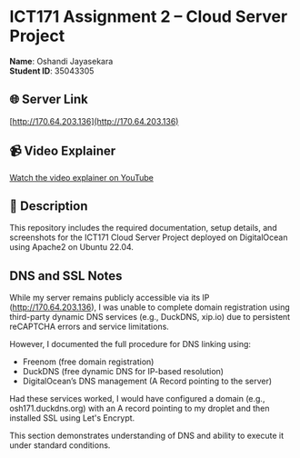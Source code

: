 # ICT171 Assignment 2 – Cloud Server Project

**Name**: Oshandi Jayasekara  
**Student ID**: 35043305  

## 🌐 Server Link
[http://170.64.203.136](http://170.64.203.136)

## 📹 Video Explainer
[Watch the video explainer on YouTube](https://youtu.be/g-cMnrTqKd4)

## 🧾 Description
This repository includes the required documentation, setup details, and screenshots for the ICT171 Cloud Server Project deployed on DigitalOcean using Apache2 on Ubuntu 22.04.

## DNS and SSL Notes

While my server remains publicly accessible via its IP (http://170.64.203.136), I was unable to complete domain registration using third-party dynamic DNS services (e.g., DuckDNS, xip.io) due to persistent reCAPTCHA errors and service limitations.

However, I documented the full procedure for DNS linking using:
- Freenom (free domain registration)
- DuckDNS (free dynamic DNS for IP-based resolution)
- DigitalOcean’s DNS management (A Record pointing to the server)

Had these services worked, I would have configured a domain (e.g., osh171.duckdns.org) with an A record pointing to my droplet and then installed SSL using Let's Encrypt.

This section demonstrates understanding of DNS and ability to execute it under standard conditions.
